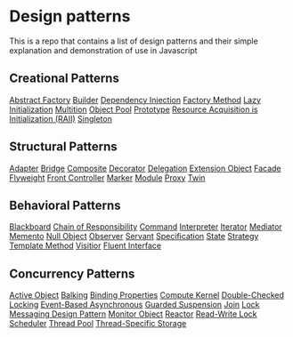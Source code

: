 # Design patterns

This is a repo that contains a list of design patterns and their simple explanation and demonstration of use in Javascript

## Creational Patterns

[Abstract Factory](creational/abstract-factor/README.md)
[Builder](creational/builder/README.md)
[Dependency Injection](creational/dependency-injection/README.md)
[Factory Method](creational/factory-method/README.md)
[Lazy Initialization](creational/lazy-initialization/README.md)
[Multition](creational/multition/README.md)
[Object Pool](creational/object-pool/README.md)
[Prototype](creational/prototype/README.md)
[Resource Acquisition is Initialization (RAII)](creational/raii/README.md)
[Singleton](creational/singleton/README.md)

## Structural Patterns

[Adapter]()
[Bridge]()
[Composite]()
[Decorator]()
[Delegation]()
[Extension Object]()
[Facade]()
[Flyweight]()
[Front Controller]()
[Marker]()
[Module]()
[Proxy]()
[Twin]()

## Behavioral Patterns

[Blackboard]()
[Chain of Responsibility]()
[Command]()
[Interpreter]()
[Iterator]()
[Mediator]()
[Memento]()
[Null Object]()
[Observer]()
[Servant]()
[Specification]()
[State]()
[Strategy]()
[Template Method]()
[Visitior]()
[Fluent Interface]()

## Concurrency Patterns

[Active Object]()
[Balking]()
[Binding Properties]()
[Compute Kernel]()
[Double-Checked Locking]()
[Event-Based Asynchronous]()
[Guarded Suspension]()
[Join]()
[Lock]()
[Messaging Design Pattern]()
[Monitor Object]()
[Reactor]()
[Read-Write Lock]()
[Scheduler]()
[Thread Pool]()
[Thread-Specific Storage]()